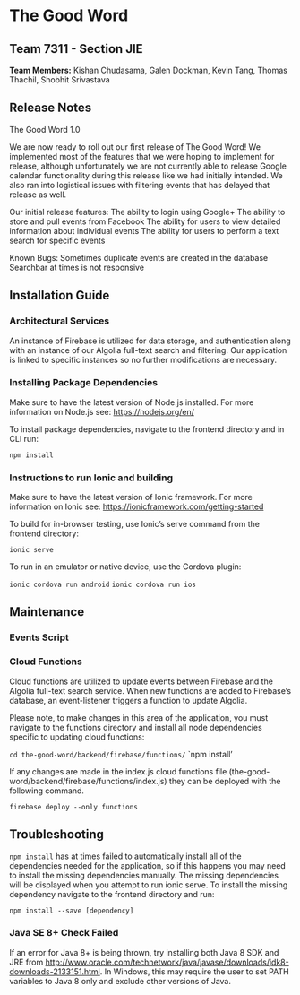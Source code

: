 # The Good Word
## Team 7311 - Section JIE
**Team Members:** Kishan Chudasama, Galen Dockman, Kevin Tang, Thomas Thachil, Shobhit Srivastava

## Release Notes

The Good Word 1.0

We are now ready to roll out our first release of The Good Word! We implemented most of the features that we were hoping to implement for release, although unfortunately we are not currently able to release Google calendar functionality during this release like we had initially intended. We also ran into logistical issues with filtering events that has delayed that release as well.

Our initial release features:
The ability to login using Google+
The ability to store and pull events from Facebook
The ability for users to view detailed information about individual events
The ability for users to perform a text search for specific events

Known Bugs:
Sometimes duplicate events are created in the database
Searchbar at times is not responsive

## Installation Guide

### Architectural Services

An instance of Firebase is utilized for data storage, and authentication along with an instance of our Algolia full-text search and filtering. Our application is linked to specific instances so no further modifications are necessary. 

### Installing Package Dependencies

Make sure to have the latest version of Node.js installed. For more information on Node.js see: https://nodejs.org/en/

To install package dependencies, navigate to the frontend directory and in CLI run:

`npm install`

### Instructions to run Ionic and building
Make sure to have the latest version of Ionic framework. For more information on Ionic see: https://ionicframework.com/getting-started

To build for in-browser testing, use Ionic’s serve command from the frontend directory:

`ionic serve`

To run in an emulator or native device, use the Cordova plugin:

`ionic cordova run android`
`ionic cordova run ios`


## Maintenance

### Events Script
### Cloud Functions

Cloud functions are utilized to update events between Firebase and the Algolia full-text search service. When new functions are added to Firebase’s database, an event-listener triggers a function to update Algolia.  

Please note, to make changes in this area of the application, you must navigate to the functions directory and install all node dependencies specific to updating cloud functions: 

`cd the-good-word/backend/firebase/functions/`
`npm install’


If any changes are made in the index.js cloud functions file (the-good-word/backend/firebase/functions/index.js) they can be deployed with the following command.

`firebase deploy --only functions`


## Troubleshooting

`npm install` has at times failed to automatically install all of the dependencies needed for the application, so if this happens you may need to install the missing dependencies manually. The missing dependencies will be displayed when you attempt to run ionic serve. To install the missing dependency navigate to the frontend directory and run:

`npm install --save [dependency]`

### Java SE 8+ Check Failed

If an error for Java 8+ is being thrown, try installing both Java 8 SDK and JRE from http://www.oracle.com/technetwork/java/javase/downloads/jdk8-downloads-2133151.html. In Windows, this may require the user to set PATH variables to Java 8 only and exclude other versions of Java.
